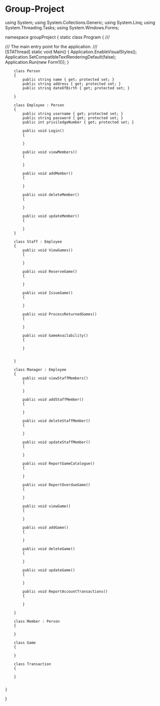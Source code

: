 # Group-Project
using System;
using System.Collections.Generic;
using System.Linq;
using System.Threading.Tasks;
using System.Windows.Forms;

namespace groupProject
{
    static class Program
    {
        /// <summary>
        /// The main entry point for the application.
        /// </summary>
        [STAThread]
        static void Main()
        {
            Application.EnableVisualStyles();
            Application.SetCompatibleTextRenderingDefault(false);
            Application.Run(new Form1());
        }

        

        class Person
        {
            public string name { get; protected set; }
            public string address { get; protected set; }
            public string dateOfBirth { get; protected set; }

        }

        class Employee : Person
        {
            public string username { get; protected set; }
            public string password { get; protected set; }
            public int priviledgeNumber { get; protected set; }

            public void Login()
            {

            }

            public void viewMembers()
            {

            }

            public void addMember()
            {

            }

            public void deleteMember()
            {

            }

            public void updateMember()
            {

            }
        }

        class Staff : Employee
        {
            public void ViewGames()
            {

            }

            public void ReserveGame()
            {

            }

            public void IssueGame()
            {

            }

            public void ProcessReturnedGames()
            {

            }

            public void GameAvailability()
            {

            }


        }

        class Manager : Employee
        {
            public void viewStaffMembers()
            {

            }

            public void addStaffMember()
            {

            }

            public void deleteStaffMember()
            {

            }

            public void updateStaffMember()
            {

            }

            public void ReportGameCatalogue()
            {

            }

            public void ReportOverdueGame()
            {

            }

            public void viewGame()
            {

            }

            public void addGame()
            {

            }

            public void deleteGame()
            {

            }

            public void updateGame()
            {

            }

            public void ReportAccountTransactions()
            {

            }

        }

        class Member : Person
        {

        }

        class Game
        {

        }

        class Transaction
        {

        }


    }
}
